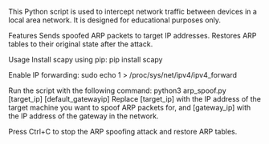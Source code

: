 This Python script is used to intercept network traffic between devices in a local area network. It is designed for educational purposes only.

Features
Sends spoofed ARP packets to target IP addresses.
Restores ARP tables to their original state after the attack.

Usage
Install scapy using pip:
pip install scapy


Enable IP forwarding:
sudo echo 1 > /proc/sys/net/ipv4/ipv4_forward

Run the script with the following command:
python3 arp_spoof.py [target_ip] [default_gatewayip]
Replace [target_ip] with the IP address of the target machine you want to spoof ARP packets for, and [gateway_ip] with the IP address of the gateway in the network.

Press Ctrl+C to stop the ARP spoofing attack and restore ARP tables.








